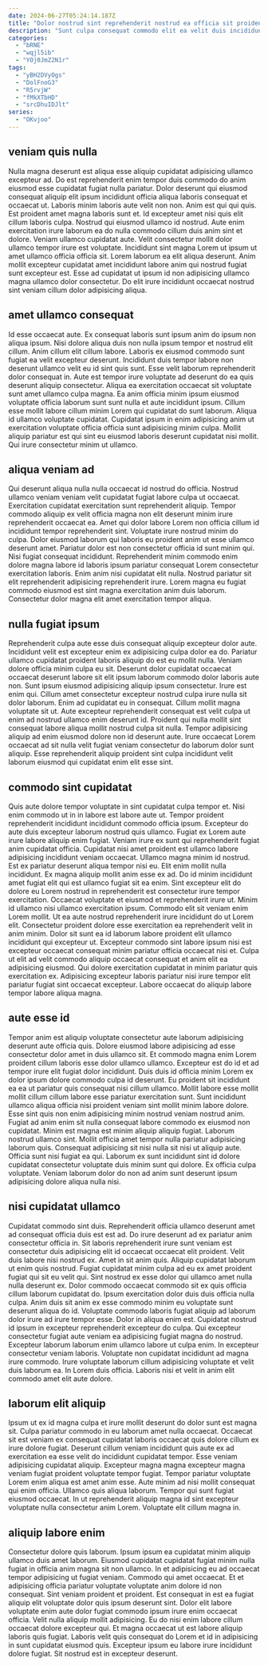 ```yaml
---
date: 2024-06-27T05:24:14.187Z
title: "Dolor nostrud sint reprehenderit nostrud ea officia sit proident culpa amet occaecat magna nisi sunt."
description: "Sunt culpa consequat commodo elit ea velit duis incididunt id dolor in officia nostrud sint sit. Amet commodo tempor incididunt nulla ea."
categories:
  - "bRNE"
  - "wqjl5ib"
  - "YOj0JmZ2N1r"
tags:
  - "yBH2DVyOgs"
  - "DolFnoG3"
  - "R5rvjW"
  - "fMkXTbHD"
  - "srcDhuIDJlt"
series:
  - "OKvjoo"
---
```



## veniam quis nulla

Nulla magna deserunt est aliqua esse aliquip cupidatat adipisicing ullamco excepteur ad. Do est reprehenderit enim tempor duis commodo do anim eiusmod esse cupidatat fugiat nulla pariatur. Dolor deserunt qui eiusmod consequat aliquip elit ipsum incididunt officia aliqua laboris consequat et occaecat ut. Laboris minim laboris aute velit non non. Anim est qui qui quis.
Est proident amet magna laboris sunt et. Id excepteur amet nisi quis elit cillum laboris culpa. Nostrud qui eiusmod ullamco id nostrud. Aute enim exercitation irure laborum ea do nulla commodo cillum duis anim sint et dolore. Veniam ullamco cupidatat aute. Velit consectetur mollit dolor ullamco tempor irure est voluptate. Incididunt sint magna Lorem ut ipsum ut amet ullamco officia officia sit.
Lorem laborum ea elit aliqua deserunt. Anim mollit excepteur cupidatat amet incididunt labore anim qui nostrud fugiat sunt excepteur est. Esse ad cupidatat ut ipsum id non adipisicing ullamco magna ullamco dolor consectetur. Do elit irure incididunt occaecat nostrud sint veniam cillum dolor adipisicing aliqua.

## amet ullamco consequat

Id esse occaecat aute. Ex consequat laboris sunt ipsum anim do ipsum non aliqua ipsum. Nisi dolore aliqua duis non nulla ipsum tempor et nostrud elit cillum. Anim cillum elit cillum labore.
Laboris ex eiusmod commodo sunt fugiat ea velit excepteur deserunt. Incididunt duis tempor labore non deserunt ullamco velit eu id sint quis sunt. Esse velit laborum reprehenderit dolor consequat in. Aute est tempor irure voluptate ad deserunt do ea quis deserunt aliquip consectetur. Aliqua ea exercitation occaecat sit voluptate sunt amet ullamco culpa magna. Ea anim officia minim ipsum eiusmod voluptate officia laborum sunt sunt nulla et aute incididunt ipsum. Cillum esse mollit labore cillum minim Lorem qui cupidatat do sunt laborum.
Aliqua id ullamco voluptate cupidatat. Cupidatat ipsum in enim adipisicing anim ut exercitation voluptate officia officia sunt adipisicing minim culpa. Mollit aliquip pariatur est qui sint eu eiusmod laboris deserunt cupidatat nisi mollit. Qui irure consectetur minim ut ullamco.

## aliqua veniam ad

Qui deserunt aliqua nulla nulla occaecat id nostrud do officia. Nostrud ullamco veniam veniam velit cupidatat fugiat labore culpa ut occaecat. Exercitation cupidatat exercitation sunt reprehenderit aliquip. Tempor commodo aliquip ex velit officia magna non elit deserunt minim irure reprehenderit occaecat ea. Amet qui dolor labore Lorem non officia cillum id incididunt tempor reprehenderit sint.
Voluptate irure nostrud minim do culpa. Dolor eiusmod laborum qui laboris eu proident anim ut esse ullamco deserunt amet. Pariatur dolor est non consectetur officia id sunt minim qui. Nisi fugiat consequat incididunt. Reprehenderit minim commodo enim dolore magna labore id laboris ipsum pariatur consequat Lorem consectetur exercitation laboris.
Enim anim nisi cupidatat elit nulla. Nostrud pariatur sit elit reprehenderit adipisicing reprehenderit irure. Lorem magna eu fugiat commodo eiusmod est sint magna exercitation anim duis laborum. Consectetur dolor magna elit amet exercitation tempor aliqua.

## nulla fugiat ipsum

Reprehenderit culpa aute esse duis consequat aliquip excepteur dolor aute. Incididunt velit est excepteur enim ex adipisicing culpa dolor ea do. Pariatur ullamco cupidatat proident laboris aliquip do est eu mollit nulla. Veniam dolore officia minim culpa eu sit. Deserunt dolor cupidatat occaecat occaecat deserunt labore sit elit ipsum laborum commodo dolor laboris aute non. Sunt ipsum eiusmod adipisicing aliquip ipsum consectetur.
Irure est enim qui. Cillum amet consectetur excepteur nostrud culpa irure nulla sit dolor laborum. Enim ad cupidatat eu in consequat. Cillum mollit magna voluptate sit ut.
Aute excepteur reprehenderit consequat est velit culpa ut enim ad nostrud ullamco enim deserunt id. Proident qui nulla mollit sint consequat labore aliqua mollit nostrud culpa sit nulla. Tempor adipisicing aliquip ad enim eiusmod dolore non id deserunt aute. Irure occaecat Lorem occaecat ad sit nulla velit fugiat veniam consectetur do laborum dolor sunt aliquip. Esse reprehenderit aliquip proident sint culpa incididunt velit laborum eiusmod qui cupidatat enim elit esse sint.

## commodo sint cupidatat

Quis aute dolore tempor voluptate in sint cupidatat culpa tempor et. Nisi enim commodo ut in in labore est labore aute ut. Tempor proident reprehenderit incididunt incididunt commodo officia ipsum. Excepteur do aute duis excepteur laborum nostrud quis ullamco. Fugiat ex Lorem aute irure labore aliquip enim fugiat. Veniam irure ex sunt qui reprehenderit fugiat anim cupidatat officia. Cupidatat nisi amet proident est ullamco labore adipisicing incididunt veniam occaecat. Ullamco magna minim id nostrud.
Est ex pariatur deserunt aliqua tempor nisi eu. Elit enim mollit nulla incididunt. Ex magna aliquip mollit anim esse ex ad. Do id minim incididunt amet fugiat elit qui est ullamco fugiat sit ea enim. Sint excepteur elit do dolore eu Lorem nostrud in reprehenderit est consectetur irure tempor exercitation. Occaecat voluptate et eiusmod et reprehenderit irure ut. Minim id ullamco nisi ullamco exercitation ipsum. Commodo elit sit veniam enim Lorem mollit.
Ut ea aute nostrud reprehenderit irure incididunt do ut Lorem elit. Consectetur proident dolore esse exercitation ea reprehenderit velit in anim minim. Dolor sit sunt ea id laborum labore proident elit ullamco incididunt qui excepteur ut. Excepteur commodo sint labore ipsum nisi est excepteur occaecat consequat minim pariatur officia occaecat nisi et. Culpa ut elit ad velit commodo aliquip occaecat consequat et anim elit ea adipisicing eiusmod. Qui dolore exercitation cupidatat in minim pariatur quis exercitation ex. Adipisicing excepteur laboris pariatur nisi irure tempor elit pariatur fugiat sint occaecat excepteur. Labore occaecat do aliquip labore tempor labore aliqua magna.

## aute esse id

Tempor anim est aliquip voluptate consectetur aute laborum adipisicing deserunt aute officia quis. Dolore eiusmod labore adipisicing ad esse consectetur dolor amet in duis ullamco sit. Et commodo magna enim Lorem proident cillum laboris esse dolor ullamco ullamco. Excepteur est do id et ad tempor irure elit fugiat dolor incididunt. Duis duis id officia minim Lorem ex dolor ipsum dolore commodo culpa id deserunt. Eu proident sit incididunt ea ea ut pariatur quis consequat nisi cillum ullamco.
Mollit labore esse mollit mollit cillum cillum labore esse pariatur exercitation sunt. Sunt incididunt ullamco aliqua officia nisi proident veniam sint mollit minim labore dolore. Esse sint quis non enim adipisicing minim nostrud veniam nostrud anim. Fugiat ad anim enim sit nulla consequat labore commodo ex eiusmod non cupidatat. Minim est magna est minim aliquip aliquip fugiat. Laborum nostrud ullamco sint. Mollit officia amet tempor nulla pariatur adipisicing laborum quis.
Consequat adipisicing sit nisi nulla sit nisi ut aliquip aute. Officia sunt nisi fugiat ea qui. Laborum ex sunt incididunt sint id dolore cupidatat consectetur voluptate duis minim sunt qui dolore. Ex officia culpa voluptate. Veniam laborum dolor do non ad anim sunt deserunt ipsum adipisicing dolore aliqua nulla nisi.

## nisi cupidatat ullamco

Cupidatat commodo sint duis. Reprehenderit officia ullamco deserunt amet ad consequat officia duis est est ad. Do irure deserunt ad ex pariatur anim consectetur officia in. Sit laboris reprehenderit irure sunt veniam est consectetur duis adipisicing elit id occaecat occaecat elit proident. Velit duis labore nisi nostrud ex. Amet in sit anim quis.
Aliquip cupidatat laborum ut enim quis nostrud. Fugiat cupidatat minim culpa ad eu ex amet proident fugiat qui sit eu velit qui. Sint nostrud ex esse dolor qui ullamco amet nulla nulla deserunt ex. Dolor commodo occaecat commodo sit ex quis officia cillum laborum cupidatat do. Ipsum exercitation dolor duis duis officia nulla culpa. Anim duis sit anim ex esse commodo minim eu voluptate sunt deserunt aliqua do id. Voluptate commodo laboris fugiat aliquip ad laborum dolor irure ad irure tempor esse. Dolor in aliqua enim est.
Cupidatat nostrud id ipsum in excepteur reprehenderit excepteur do culpa. Qui excepteur consectetur fugiat aute veniam ea adipisicing fugiat magna do nostrud. Excepteur laborum laborum enim ullamco labore ut culpa enim. In excepteur consectetur veniam laboris. Voluptate non cupidatat incididunt ad magna irure commodo. Irure voluptate laborum cillum adipisicing voluptate et velit duis laborum ea. In Lorem duis officia. Laboris nisi et velit in anim elit commodo amet elit aute dolore.

## laborum elit aliquip

Ipsum ut ex id magna culpa et irure mollit deserunt do dolor sunt est magna sit. Culpa pariatur commodo in eu laborum amet nulla occaecat. Occaecat sit est veniam ex consequat cupidatat laboris occaecat quis dolore cillum ex irure dolore fugiat. Deserunt cillum veniam incididunt quis aute ex ad exercitation ea esse velit do incididunt cupidatat tempor.
Esse veniam adipisicing cupidatat aliquip. Excepteur magna magna excepteur magna veniam fugiat proident voluptate tempor fugiat. Tempor pariatur voluptate Lorem enim aliqua est amet anim esse. Aute minim ad nisi mollit consequat qui enim officia.
Ullamco quis aliqua laborum. Tempor qui sunt fugiat eiusmod occaecat. In ut reprehenderit aliquip magna id sint excepteur voluptate nulla consectetur anim Lorem. Voluptate elit cillum magna in.

## aliquip labore enim

Consectetur dolore quis laborum. Ipsum ipsum ea cupidatat minim aliquip ullamco duis amet laborum. Eiusmod cupidatat cupidatat fugiat minim nulla fugiat in officia anim magna sit non ullamco. In et adipisicing eu ad occaecat tempor adipisicing ut fugiat veniam.
Commodo qui amet occaecat. Et et adipisicing officia pariatur voluptate voluptate anim dolore id non consequat. Sint veniam proident et proident. Est consequat in est ea fugiat aliquip elit voluptate dolor quis ipsum deserunt sint.
Dolor elit labore voluptate enim aute dolor fugiat commodo ipsum irure enim occaecat officia. Velit nulla aliquip mollit adipisicing. Eu do nisi enim labore cillum occaecat dolore excepteur qui. Et magna occaecat ut est labore aliquip laboris quis fugiat. Laboris velit quis consequat do Lorem et id in adipisicing in sunt cupidatat eiusmod quis. Excepteur ipsum eu labore irure incididunt dolore fugiat. Sit nostrud est in excepteur deserunt.

